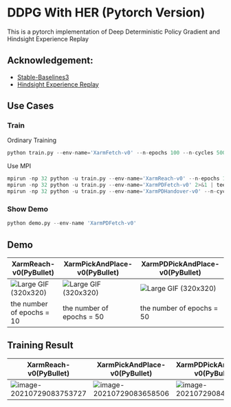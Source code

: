 # DDPG With HER  (Pytorch Version)

This is a pytorch implementation of Deep Deterministic Policy Gradient and Hindsight Experience Replay

## Acknowledgement:

* [Stable-Baselines3](https://github.com/DLR-RM/stable-baselines3)
* [Hindsight Experience Replay](https://github.com/TianhongDai/hindsight-experience-replay)

## Use Cases

### Train

Ordinary Training

```python
python train.py --env-name='XarmFetch-v0' --n-epochs 100 --n-cycles 500
```

Use MPI

```python
mpirun -np 32 python -u train.py --env-name='XarmReach-v0' --n-epochs 10
mpirun -np 32 python -u train.py --env-name='XarmPDFetch-v0' 2>&1 | tee pick.log
mpirun -np 32 python -u train.py --env-name='XarmPDHandover-v0' --n-cycles 500
```

### Show Demo

```python
python demo.py --env-name 'XarmPDFetch-v0'
```

## Demo

| XarmReach-v0(PyBullet)                                      | XarmPickAndPlace-v0(PyBullet)                                | XarmPDPickAndPlace-v0(PyBullet)                              |
| ------------------------------------------------------------ | ------------------------------------------------------------ | ------------------------------------------------------------ |
| ![Large GIF (320x320)](https://tva1.sinaimg.cn/large/008i3skNgy1gsxjpl1q49g308w08wnpd.gif) | ![Large GIF (320x320)](https://tva1.sinaimg.cn/large/008i3skNgy1gsxjlnnjudg308w08wu0x.gif) | ![Large GIF (320x320)](https://tva1.sinaimg.cn/large/008i3skNgy1gsxjxkzv0tg308w08wqv5.gif) |
| the number of epochs = 10                                    | the number of epochs = 50                                    | the number of epochs = 50                                    |

## Training Result

| XarmReach-v0(PyBullet)                                       | XarmPickAndPlace-v0(PyBullet)                                | XarmPDPickAndPlace-v0(PyBullet)                                |
| ------------------------------------------------------------ | ------------------------------------------------------------ | ------------------------------------------------------------ |
| ![image-20210729083753727](https://tva1.sinaimg.cn/large/008i3skNgy1gsxiuqp1nvj30d907smx4.jpg) | ![image-20210729083658506](https://tva1.sinaimg.cn/large/008i3skNgy1gsxitsp03lj30db07umxc.jpg) | ![image-20210729084952181](https://tva1.sinaimg.cn/large/008i3skNgy1gsxj77ii08j30ep092jrn.jpg) |

